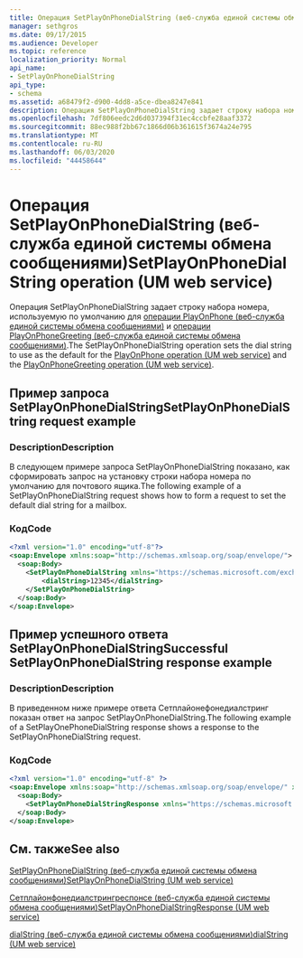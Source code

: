 ```yaml
---
title: Операция SetPlayOnPhoneDialString (веб-служба единой системы обмена сообщениями)
manager: sethgros
ms.date: 09/17/2015
ms.audience: Developer
ms.topic: reference
localization_priority: Normal
api_name:
- SetPlayOnPhoneDialString
api_type:
- schema
ms.assetid: a68479f2-d900-4dd8-a5ce-dbea8247e841
description: Операция SetPlayOnPhoneDialString задает строку набора номера, используемую по умолчанию для операции PlayOnPhone (веб-служба единой системы обмена сообщениями) и операции PlayOnPhoneGreeting (веб-служба единой системы обмена сообщениями).
ms.openlocfilehash: 7df806eedc2d6d037394f31ec4ccbfe28aaf3372
ms.sourcegitcommit: 88ec988f2bb67c1866d06b361615f3674a24e795
ms.translationtype: MT
ms.contentlocale: ru-RU
ms.lasthandoff: 06/03/2020
ms.locfileid: "44458644"
---
```

# <a name="setplayonphonedialstring-operation-um-web-service"></a><span data-ttu-id="f8ade-103">Операция SetPlayOnPhoneDialString (веб-служба единой системы обмена сообщениями)</span><span class="sxs-lookup"><span data-stu-id="f8ade-103">SetPlayOnPhoneDialString operation (UM web service)</span></span>

<span data-ttu-id="f8ade-104">Операция SetPlayOnPhoneDialString задает строку набора номера, используемую по умолчанию для [операции PlayOnPhone (веб-служба единой системы обмена сообщениями)](playonphone-operation-um-web-service.md) и [операции PlayOnPhoneGreeting (веб-служба единой системы обмена сообщениями)](playonphonegreeting-operation-um-web-service.md).</span><span class="sxs-lookup"><span data-stu-id="f8ade-104">The SetPlayOnPhoneDialString operation sets the dial string to use as the default for the [PlayOnPhone operation (UM web service)](playonphone-operation-um-web-service.md) and the [PlayOnPhoneGreeting operation (UM web service)](playonphonegreeting-operation-um-web-service.md).</span></span>
  
## <a name="setplayonphonedialstring-request-example"></a><span data-ttu-id="f8ade-105">Пример запроса SetPlayOnPhoneDialString</span><span class="sxs-lookup"><span data-stu-id="f8ade-105">SetPlayOnPhoneDialString request example</span></span>

### <a name="description"></a><span data-ttu-id="f8ade-106">Description</span><span class="sxs-lookup"><span data-stu-id="f8ade-106">Description</span></span>

<span data-ttu-id="f8ade-107">В следующем примере запроса SetPlayOnPhoneDialString показано, как сформировать запрос на установку строки набора номера по умолчанию для почтового ящика.</span><span class="sxs-lookup"><span data-stu-id="f8ade-107">The following example of a SetPlayOnPhoneDialString request shows how to form a request to set the default dial string for a mailbox.</span></span>
  
### <a name="code"></a><span data-ttu-id="f8ade-108">Код</span><span class="sxs-lookup"><span data-stu-id="f8ade-108">Code</span></span>

```XML
<?xml version="1.0" encoding="utf-8"?>
<soap:Envelope xmlns:soap="http://schemas.xmlsoap.org/soap/envelope/">
  <soap:Body>
    <SetPlayOnPhoneDialString xmlns="https://schemas.microsoft.com/exchange/services/2006/messages">
        <dialString>12345</dialString>
    </SetPlayOnPhoneDialString>
  </soap:Body>
</soap:Envelope>
```

## <a name="successful-setplayonphonedialstring-response-example"></a><span data-ttu-id="f8ade-109">Пример успешного ответа SetPlayOnPhoneDialString</span><span class="sxs-lookup"><span data-stu-id="f8ade-109">Successful SetPlayOnPhoneDialString response example</span></span>

### <a name="description"></a><span data-ttu-id="f8ade-110">Description</span><span class="sxs-lookup"><span data-stu-id="f8ade-110">Description</span></span>

<span data-ttu-id="f8ade-111">В приведенном ниже примере ответа Сетплайонефонедиалстринг показан ответ на запрос SetPlayOnPhoneDialString.</span><span class="sxs-lookup"><span data-stu-id="f8ade-111">The following example of a SetPlayOnePhoneDialString response shows a response to the SetPlayOnPhoneDialString request.</span></span>
  
### <a name="code"></a><span data-ttu-id="f8ade-112">Код</span><span class="sxs-lookup"><span data-stu-id="f8ade-112">Code</span></span>

```XML
<?xml version="1.0" encoding="utf-8" ?> 
<soap:Envelope xmlns:soap="http://schemas.xmlsoap.org/soap/envelope/" xmlns:xsi="http://www.w3.org/2001/XMLSchema-instance" xmlns:xsd="http://www.w3.org/2001/XMLSchema">
  <soap:Body>
    <SetPlayOnPhoneDialStringResponse xmlns="https://schemas.microsoft.com/exchange/services/2006/messages" /> 
  </soap:Body>
</soap:Envelope>
```

## <a name="see-also"></a><span data-ttu-id="f8ade-113">См. также</span><span class="sxs-lookup"><span data-stu-id="f8ade-113">See also</span></span>



[<span data-ttu-id="f8ade-114">SetPlayOnPhoneDialString (веб-служба единой системы обмена сообщениями)</span><span class="sxs-lookup"><span data-stu-id="f8ade-114">SetPlayOnPhoneDialString (UM web service)</span></span>](setplayonphonedialstring-um-web-service.md)
  
[<span data-ttu-id="f8ade-115">Сетплайонфонедиалстрингреспонсе (веб-служба единой системы обмена сообщениями)</span><span class="sxs-lookup"><span data-stu-id="f8ade-115">SetPlayOnPhoneDialStringResponse (UM web service)</span></span>](setplayonphonedialstringresponse-um-web-service.md)
  
[<span data-ttu-id="f8ade-116">dialString (веб-служба единой системы обмена сообщениями)</span><span class="sxs-lookup"><span data-stu-id="f8ade-116">dialString (UM web service)</span></span>](dialstring-um-web-service.md)

